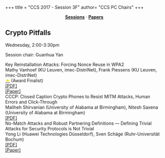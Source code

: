 +++
title = "CCS 2017 - Session 3F"
author= "CCS PC Chairs"
+++
<center><a href="/sessions"><b>Sessions</b></a> &middot; <a href="/papers"><b>Papers</b></a></center>
<p>
<h2>Crypto Pitfalls</h2>Wednesday, 2:00-3:30pm<p>Session chair: Guanhua Yan<div class="bpaper"><span class="ptitle">Key Reinstallation Attacks: Forcing Nonce Reuse in WPA2</span></br><div class="pblock"><span class="author">Mathy&nbsp;Vanhoef</span> <span class="institution">(KU Leuven, imec-DistriNet)</span>, <span class="author">Frank&nbsp;Piessens</span> <span class="institution">(KU Leuven, imec-DistriNet)</span><br><div class="pextra"><a href="/finalists"><font color="#FFD700">&#9733;</font></a> (Award Finalist)<br> <a href="https://acmccs.github.io/papers/p1313-vanhoefA.pdf">[PDF]</a><br><a href="https://papers.mathyvanhoef.com/ccs2017.pdf">[Paper]</a><br></div></div></div><div class="bpaper"><span class="ptitle">CCCP: Closed Caption Crypto Phones to Resist MITM Attacks, Human Errors and Click-Through</span></br><div class="pblock"><span class="author">Maliheh&nbsp;Shirvanian</span> <span class="institution">(University of Alabama at Birmingham)</span>, <span class="author">Nitesh&nbsp;Saxena</span> <span class="institution">(University of Alabama at Birmingham)</span><br><div class="pextra"> <a href="https://acmccs.github.io/papers/p1329-shirvanianA.pdf">[PDF]</a><br></div></div></div><div class="bpaper"><span class="ptitle">No-Match Attacks and Robust Partnering Definitions &mdash; Defining Trivial Attacks for Security Protocols is Not Trivial</span></br><div class="pblock"><span class="author">Yong&nbsp;Li</span> <span class="institution">(Huawei Technologies D&uuml;sseldorf)</span>, <span class="author">Sven&nbsp;Sch&auml;ge</span> <span class="institution">(Ruhr-Universit&auml;t Bochum)</span><br><div class="pextra"> <a href="https://acmccs.github.io/papers/p1343-liA.pdf">[PDF]</a><br><a href="https://eprint.iacr.org/2017/818">[Paper]</a><br></div></div></div>